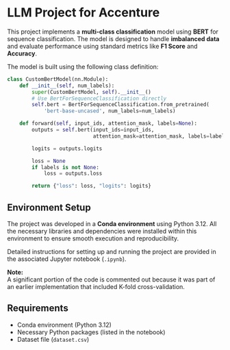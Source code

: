 # LLM Project for Accenture

This project implements a **multi-class classification** model using **BERT** for sequence classification. The model is designed to handle **imbalanced data** and evaluate performance using standard metrics like **F1 Score** and **Accuracy**.

The model is built using the following class definition:

```python
class CustomBertModel(nn.Module):
    def __init__(self, num_labels):
        super(CustomBertModel, self).__init__()
        # Use BertForSequenceClassification directly
        self.bert = BertForSequenceClassification.from_pretrained(
            'bert-base-uncased', num_labels=num_labels)

    def forward(self, input_ids, attention_mask, labels=None):
        outputs = self.bert(input_ids=input_ids,
                            attention_mask=attention_mask, labels=labels)

        logits = outputs.logits

        loss = None
        if labels is not None:
            loss = outputs.loss

        return {"loss": loss, "logits": logits}
```

## Environment Setup

The project was developed in a **Conda environment** using Python 3.12. All the necessary libraries and dependencies were installed within this environment to ensure smooth execution and reproducibility.

Detailed instructions for setting up and running the project are provided in the associated Jupyter notebook (`.ipynb`).

**Note:**  
A significant portion of the code is commented out because it was part of an earlier implementation that included K-fold cross-validation.

## Requirements

- Conda environment (Python 3.12)
- Necessary Python packages (listed in the notebook)
- Dataset file (`dataset.csv`)
